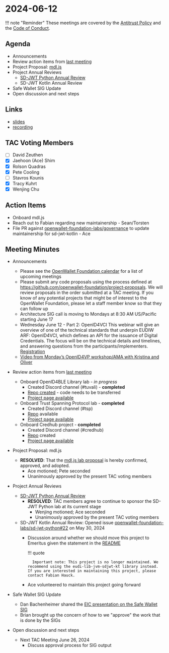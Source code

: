 # 2024-06-12

!!! note "Reminder"
    These meetings are covered by the [Antitrust Policy](../../governance/antitrust.md) and the [Code of Conduct](../../governance/code-of-conduct.md).

## Agenda
- Announcements
- Review action items from [last meeting](./2024-05-29.md#action-items)
- Project Proposal: [mdl.js](https://github.com/openwallet-foundation/project-proposals/pull/37)
- Project Annual Reviews
    - [SD-JWT Python Annual Review](https://github.com/openwallet-foundation/tac/pull/163)
    - SD-JWT Kotlin Annual Review
- Safe Wallet SIG Update
- Open discussion and next steps

## Links
- [slides](https://docs.google.com/presentation/d/1IGQsx2hMNoLGdeivgNGbEFMPnKSzG2c63ha7D9O5ILE/edit?usp=sharing)
- [recording](https://zoom.us/rec/share/AMTuIkuiahjdiTzO1E2cePpKXb576Lfuz3medTW_xlH-npk2XlM5-AnhRZTWJUnh.olC9PaIZgcbAr61H)

## TAC Voting Members

- [ ] David Zeuthen
- [x] Jaehoon (Ace) Shim
- [x] Rolson Quadras
- [x] Pete Cooling
- [ ] Stavros Kounis
- [x] Tracy Kuhrt
- [x] Wenjing Chu

## Action Items
- Onboard mdl.js
- Reach out to Fabian regarding new maintainership - Sean/Torsten
- File PR against [openwallet-foundation-labs/governance](https://github.com/openwallet-foundation-labs/governance) to update maintainership for sd-jwt-kotlin - Ace

## Meeting Minutes

- Announcements
    - Please see the [OpenWallet Foundation calendar](https://zoom-lfx.platform.linuxfoundation.org/meetings/openwalletfoundation) for a list of upcoming meetings
    - Please submit any code proposals using the process defined at https://github.com/openwallet-foundation/project-proposals. We will review proposals in the order submitted at a TAC meeting. If you know of any potential projects that might be of interest to the OpenWallet Foundation, please let a staff member know so that they can follow up
    - Architecture SIG call is moving to Mondays at 8:30 AM US/Pacific starting June 17
    - Wednesday June 12 - Part 2: OpenID4VCI This webinar will give an overview of one of the technical standards that underpin EUDIW ARF: OpenID4VCI, which defines an API for the issuance of Digital Credentials. The focus will be on the technical details and timelines, and answering questions from the participants/implementers. [Registration](https://hubs.la/Q02zHpm-0)
    - [Video from Monday’s OpenID4VP workshop/AMA with Kristina and Oliver](https://youtu.be/bPtBL5DHWhc?feature=shared)

- Review action items from [last meeting](./2024-05-29.md#action-items)
    - Onboard OpenID4BLE Library lab - _in progress_
        - Created Discord channel (#tuvali) - **completed**
        - [Repo created](https://github.com/openwallet-foundation-labs/tuvali) - code needs to be transferred
        - [Project page available](https://tac.openwallet.foundation/projects/tuvali/)
    - Onboard Trust Spanning Protocol lab - **completed**
        - Created Discord channel (#tsp)
        - [Repo](https://github.com/openwallet-foundation-labs/tsp) available
        - [Project page available](https://tac.openwallet.foundation/projects/tsp/)
    - Onboard Credhub project - **completed**
        - Created Discord channel (#credhub)
        - [Repo](https://github.com/openwallet-foundation-labs/credhub) created
        - [Project page available](https://tac.openwallet.foundation/projects/credhub/)

- Project Proposal: mdl.js
    - **RESOLVED**: That the [mdl.js lab proposal](https://github.com/openwallet-foundation/project-proposals/pull/37) is hereby confirmed, approved, and adopted.
        - Ace motioned; Pete seconded
        - Unanimously approved by the present TAC voting members
 
- Project Annual Reviews
    - [SD-JWT Python Annual Review](https://github.com/openwallet-foundation/tac/pull/163)
        - **RESOLVED**: TAC members agree to continue to sponsor the SD-JWT Python lab at its current stage
            - Wenjing motioned; Ace seconded
            - Unanimously approved by the present TAC voting members
    - SD-JWT Kotlin Annual Review: Opened issue [openwallet-foundation-labs/sd-jwt-python#22](https://github.com/openwallet-foundation-labs/sd-jwt-python/issues/22) on May 30, 2024
        - Discussion around whether we should move this project to Emeritus given the statement in the [README](https://github.com/openwallet-foundation-labs/sd-jwt-kotlin/blob/main/README.md)

            !!! quote

                Important note: This project is no longer maintained. We recommend using the eudi-lib-jvm-sdjwt-kt library instead. If you are interested in maintaining this project, please contact Fabian Hauck.

        - Ace volunteered to maintain this project going forward

- Safe Wallet SIG Update
    - Dan Bachenheimer shared the [EIC presentation on the Safe Wallet SIG](https://docs.google.com/presentation/d/1798CEGraK6RgVDqz3zU_n28ReHvbobr1/edit#slide=id.p5)
    - Brian brought up the concern of how to we "approve" the work that is done by the SIGs

- Open discussion and next steps
    - Next TAC Meeting June 26, 2024
        - Discuss approval process for SIG output

